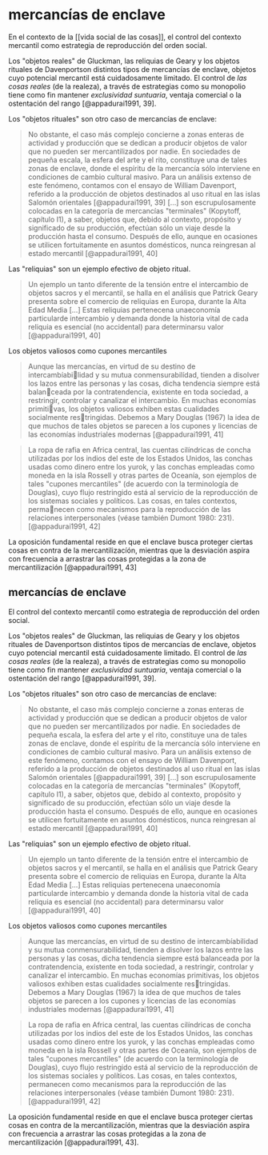 # mercancías de enclave
En el contexto de la [[vida social de las cosas]], el control del contexto mercantil como estrategia de reproducción del orden social.

Los "objetos reales" de Gluckman, las reliquias de Geary y los objetos rituales de Davenportson distintos tipos de mercancías de enclave, objetos cuyo potencial mercantil está cuidadosamente limitado. El control de *las cosas reales* (de la realeza), a través de estrategias como su monopolio tiene como fin mantener *exclusividad suntuaria*, ventaja comercial o la ostentación del rango [@appadurai1991, 39].

Los "objetos rituales" son otro caso de mercancías de enclave:

> No obstante, el caso más complejo concierne a zonas enteras de actividad y producción que se dedican a producir objetos de valor que no pueden ser mercantilizados por nadie. En sociedades de pequeña escala, la esfera del arte y el rito, constituye una de tales zonas de enclave, donde el espíritu de la mercancía sólo interviene en condiciones de cambio cultural masivo. Para un análisis extenso de este fenómeno, contamos con el ensayo de William Davenport, referido a la producción de objetos destinados al uso ritual en las islas Salomón orientales [@appadurai1991, 39] […] son escrupulosamente colocadas en la categoría de mercancías "terminales" (Kopytoff, capítulo I1), a saber, objetos que, debido al contexto, propósito y significado de su producción, efectúan sólo un viaje desde la producción hasta el consumo. Después de ello, aunque en ocasiones se utilicen fortuitamente en asuntos domésticos, nunca reingresan al estado mercantil [@appadurai1991, 40]

Las "reliquias" son un ejemplo efectivo de objeto ritual.

> Un ejemplo un tanto diferente de la tensión entre el intercambio de objetos sacros y el mercantil, se halla en el análisis que Patrick Geary presenta sobre el comercio de reliquias en Europa, durante la Alta Edad Media […] Estas reliquias pertenecena unaeconomía particularde intercambio y demanda donde la historia vital de cada reliquia es esencial (no accidental) para determinarsu valor [@appadurai1991, 40]

Los objetos valiosos como cupones mercantiles

> Aunque las mercancías, en virtud de su destino de intercambíabilidad y su mutua conmensurabilídad, tienden a disolver los lazos entre las personas y las cosas, dicha tendencia siempre está balanceada por la contratendencia, existente en toda sociedad, a restringir, controlar y canalizar el intercambio. En muchas economías primitivas, los objetos valiosos exhiben estas cualidades socialmente restringidas. Debemos a Mary Douglas (1967) la idea de que muchos de tales objetos se parecen a los cupones y licencias de las economías industriales modernas [@appadurai1991, 41]

> La ropa de rafia en Africa central, las cuentas cilíndricas de concha utilizadas por los indios del este de los Estados Unidos, las conchas usadas como dinero entre los yurok, y las conchas empleadas como moneda en la isla Rossell y otras partes de Oceanía, son ejemplos de tales "cupones mercantiles" (de acuerdo con la terminología de Douglas), cuyo flujo restringido está al servicio de la reproducción de los sistemas sociales y políticos. Las cosas, en tales contextos, permanecen como mecanismos para la reproducción de las relaciones interpersonales (véase también Dumont 1980: 231). [@appadurai1991, 42]

La oposición fundamental reside en que el enclave busca proteger ciertas cosas en contra de la mercantilizacíón, mientras que la desviación aspira con frecuencia a arrastrar las cosas protegidas a la zona de mercantilización [@appadurai1991, 43]

##  mercancías de enclave

El control del contexto mercantil como estrategia de reproducción del orden social.

Los "objetos reales" de Gluckman, las reliquias de Geary y los objetos rituales de Davenportson distintos tipos de mercancías de enclave, objetos cuyo potencial mercantil está cuidadosamente limitado. El control de *las cosas reales* (de la realeza), a través de estrategias como su monopolio tiene como fin mantener *exclusividad suntuaria*, ventaja comercial o la ostentación del rango [@appadurai1991, 39].

Los "objetos rituales" son otro caso de mercancías de enclave:

> No obstante, el caso más complejo concierne a zonas enteras de actividad y producción que se dedican a producir objetos de valor que no pueden ser mercantilizados por nadie. En sociedades de pequeña escala, la esfera del arte y el rito, constituye una de tales zonas de enclave, donde el espíritu de la mercancía sólo interviene en condiciones de cambio cultural masivo. Para un análisis extenso de este fenómeno, contamos con el ensayo de William Davenport, referido a la producción de objetos destinados al uso ritual en las islas Salomón orientales [@appadurai1991, 39] […] son escrupulosamente colocadas en la categoría de mercancías "terminales" (Kopytoff, capítulo I1), a saber, objetos que, debido al contexto, propósito y significado de su producción, efectúan sólo un viaje desde la producción hasta el consumo. Después de ello, aunque en ocasiones se utilicen fortuitamente en asuntos domésticos, nunca reingresan al estado mercantil [@appadurai1991, 40]

Las "reliquias" son un ejemplo efectivo de objeto ritual.

> Un ejemplo un tanto diferente de la tensión entre el intercambio de objetos sacros y el mercantil, se halla en el análisis que Patrick Geary presenta sobre el comercio de reliquias en Europa, durante la Alta Edad Media […] Estas reliquias pertenecena unaeconomía particularde intercambio y demanda donde la historia vital de cada reliquia es esencial (no accidental) para determinarsu valor [@appadurai1991, 40]

Los objetos valiosos como cupones mercantiles

> Aunque las mercancías, en virtud de su destino de intercambíabilidad y su mutua conmensurabilídad, tienden a disolver los lazos entre las personas y las cosas, dicha tendencia siempre está balanceada por la contratendencia, existente en toda sociedad, a restringir, controlar y canalizar el intercambio. En muchas economías primitivas, los objetos valiosos exhiben estas cualidades socialmente restringidas. Debemos a Mary Douglas (1967) la idea de que muchos de tales objetos se parecen a los cupones y licencias de las economías industriales modernas [@appadurai1991, 41]

> La ropa de rafia en Africa central, las cuentas cilíndricas de concha utilizadas por los indios del este de los Estados Unidos, las conchas usadas como dinero entre los yurok, y las conchas empleadas como moneda en la isla Rossell y otras partes de Oceanía, son ejemplos de tales "cupones mercantiles" (de acuerdo con la terminología de Douglas), cuyo flujo restringido está al servicio de la reproducción de los sistemas sociales y políticos. Las cosas, en tales contextos, permanecen como mecanismos para la reproducción de las relaciones interpersonales (véase también Dumont 1980: 231). [@appadurai1991, 42]

La oposición fundamental reside en que el enclave busca proteger ciertas cosas en contra de la mercantilizacíón, mientras que la desviación aspira con frecuencia a arrastrar las cosas protegidas a la zona de mercantilización [@appadurai1991, 43].
